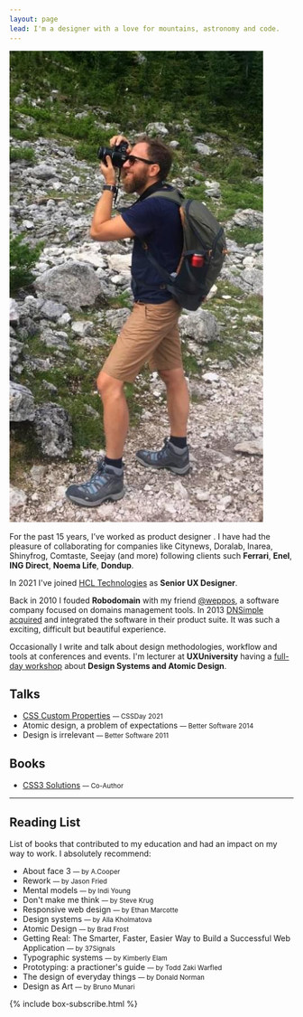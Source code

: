 ```yaml
---
layout: page
lead: I'm a designer with a love for mountains, astronomy and code.
---
```


<img class="vertical" src="/img/francesco-improta.jpg" alt="Francesco Improta">

For the past 15 years, I’ve worked as product designer . I have had the pleasure of collaborating for companies like Citynews, Doralab, Inarea, Shinyfrog, Comtaste, Seejay (and more) following clients such **Ferrari**, **Enel**, **ING Direct**, **Noema Life**, **Dondup**.

In 2021 I've joined [HCL Technologies](https://www.hcltech.com) as **Senior UX Designer**.

Back in 2010 I fouded **Robodomain** with my friend [@weppos](https://www.simonecarletti.com), a software company focused on domains management tools. In 2013 [DNSimple acquired](https://blog.dnsimple.com/2012/09/dnsimple-acquires-robodomain/) and integrated the software in their product suite. It was such a exciting, difficult but beautiful experience.

Occasionally I write and talk about design methodologies, workflow and tools at conferences and events. I'm lecturer at **UXUniversity** having a [full-day workshop](https://www.uxuniversity.it/11/c_13/design-systems) about **Design Systems and Atomic Design**.

## Talks
- [CSS Custom Properties](https://slides.com/francescoimprota/css-custom-properties) <small>&mdash; CSSDay 2021</small>
- Atomic design, a problem of expectations <small>&mdash; Better Software 2014</small>
- Design is irrelevant <small>&mdash; Better Software 2011</small>

## Books
- [CSS3 Solutions](https://www.amazon.com/CSS3-Solutions-Essential-Techniques-Developers/dp/1430243376) <small>&mdash; Co-Author</small>

---

## Reading List

List of books that contributed to my education and had an impact on my way to work. I absolutely recommend:

- About face 3 <small>&mdash; by A.Cooper</small>
- Rework <small>&mdash; by Jason Fried</small>
- Mental models <small>&mdash; by Indi Young</small>
- Don't make me think <small>&mdash; by Steve Krug</small>
- Responsive web design <small>&mdash; by Ethan Marcotte</small>
- Design systems <small>&mdash; by Alla Kholmatova</small>
- Atomic Design <small>&mdash; by Brad Frost</small>
- Getting Real: The Smarter, Faster, Easier Way to Build a Successful Web Application <small>&mdash; by 37Signals</small>
- Typographic systems <small>&mdash; by Kimberly Elam</small>
- Prototyping: a practioner's guide <small>&mdash; by Todd Zaki Warfled</small>
- The design of everyday things <small>&mdash; by Donald Norman</small>
- Design as Art <small>&mdash; by Bruno Munari</small>

{% include box-subscribe.html %}

